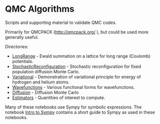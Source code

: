 # QMC Algorithms
Scripts and supporting material to validate QMC codes.

Primarily for QMCPACK (http://qmcpack.org/ ), but could be used more generally useful.

Directories:
* [LongRange](LongRange/Readme.md) - Ewald summation on a lattice for long range (Coulomb) potentials.
* [StochasticReconfiguration](StochasticReconfiguration/Readme.md) - Stochastic reconfiguration for fixed population diffusion Monte Carlo.
* [Variational](Variational/Readme.md) - Demonstration of variational principle for energy of hydrogen and helium atoms.
* [Wavefunctions](Wavefunctions/Readme.md) - Various functional forms for wavefunctions.
* [Diffusion](Diffusion/Readme.md) - Diffusion Monte Carlo
* [Estimators](Estimators/Readme.md) - Quantities of interest to compute.

Many of these notebooks use Sympy for symbolic expressions.  The notebook [Intro to Sympy](Intro%20to%20Sympy.ipynb) contains a short guide to Sympy as used in these notebooks.

